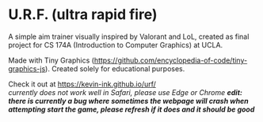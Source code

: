# U.R.F. (ultra rapid fire)

A simple aim trainer visually inspired by Valorant and LoL, created as final project for CS 174A (Introduction to Computer Graphics) at UCLA.

Made with Tiny Graphics (https://github.com/encyclopedia-of-code/tiny-graphics-js). Created solely for educational purposes.

Check it out at
https://kevin-ink.github.io/urf/ \
_currently does not work well in Safari, please use Edge or Chrome_ **_edit: there is currently a bug where sometimes the webpage will crash when attempting start the game, please refresh if it does and it should be good_**
